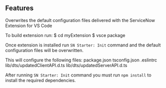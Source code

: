 ## Features

Overwrites the default configuration files delivered with the ServiceNow Extension for VS Code

To build extension run:
$ cd myExtension
$ vsce package

Once extension is installed run `SN Starter: Init` command and the default configuration files will be overwritten.

This will configure the following files:
package.json
tsconfig.json
.eslintrc
lib/dts/updatedClientAPI.d.ts
lib/dts/updatedServerAPI.d.ts

After running `SN Starter: Init` command you must run `npm install` to install the required dependencies.
